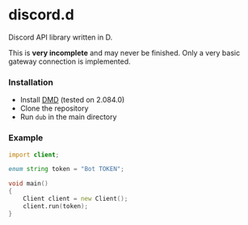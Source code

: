 # discord.d

Discord API library written in D.

This is **very incomplete** and may never be finished. Only a very basic gateway connection is implemented.

### Installation

- Install [DMD](https://dlang.org/) (tested on 2.084.0)
- Clone the repository
- Run `dub` in the main directory

### Example

```d
import client;

enum string token = "Bot TOKEN";

void main()
{
	Client client = new Client();
	client.run(token);
}
```
